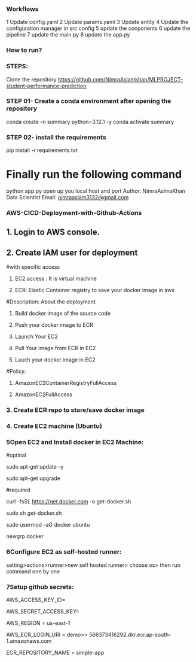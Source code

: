 
### Workflows
1 Update config.yaml
2 Update params.yaml
3 Update entity
4 Update the configuration manager in src config
5 update the conponents
6 update the pipeline
7 update the main.py
8 update the app.py
### How to run?
### STEPS:
Clone the repository
https://github.com/NimraAslamkhan/MLPROJECT-student-performance-prediction

### STEP 01- Create a conda environment after opening the repository
conda create -n summary python=3.12.1 -y
conda activate summary

### STEP 02- install the requirements
pip install -r requirements.txt
# Finally run the following command
python app.py
open up you local host and port
Author: NimraAslmaKhan
Data Scientist
Email: nimraaslam3132@gmail.com


### AWS-CICD-Deployment-with-Github-Actions


## 1. Login to AWS console.


## 2. Create IAM user for deployment

#with specific access

1. EC2 access : It is virtual machine

2. ECR: Elastic Container registry to save your docker image in aws


#Description: About the deployment

1. Build docker image of the source code

2. Push your docker image to ECR

3. Launch Your EC2 

4. Pull Your image from ECR in EC2

5. Lauch your docker image in EC2

#Policy:

1. AmazonEC2ContainerRegistryFullAccess

2. AmazonEC2FullAccess


### 3. Create ECR repo to store/save docker image


### 4. Create EC2 machine (Ubuntu)

### 5Open EC2 and Install docker in EC2 Machine:
#optinal

sudo apt-get update -y

sudo apt-get upgrade

#required

curl -fsSL https://get.docker.com -o get-docker.sh

sudo sh get-docker.sh

sudo usermod -aG docker ubuntu

newgrp docker

### 6Configure EC2 as self-hosted runner:
setting>actions>runner>new self hosted runner> choose os> then run command one by one
### 7Setup github secrets:

AWS_ACCESS_KEY_ID=

AWS_SECRET_ACCESS_KEY=

AWS_REGION = us-east-1

AWS_ECR_LOGIN_URI = demo>>  566373416292.dkr.ecr.ap-south-1.amazonaws.com

ECR_REPOSITORY_NAME = simple-app
